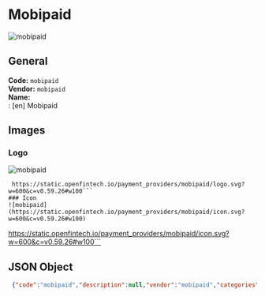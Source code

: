 # Mobipaid 
![mobipaid](https://static.openfintech.io/payment_providers/mobipaid/logo.svg?w=600&c=v0.59.26#w100)  
## General 
**Code:** `mobipaid`  
**Vendor:** `mobipaid`  
**Name:**  
:	[en] Mobipaid  
## Images 
### Logo 
![mobipaid](https://static.openfintech.io/payment_providers/mobipaid/logo.svg?w=600&c=v0.59.26#w100)  
```
 https://static.openfintech.io/payment_providers/mobipaid/logo.svg?w=600&c=v0.59.26#w100```  
### Icon 
![mobipaid](https://static.openfintech.io/payment_providers/mobipaid/icon.svg?w=600&c=v0.59.26#w100)  
```
 https://static.openfintech.io/payment_providers/mobipaid/icon.svg?w=600&c=v0.59.26#w100```  
## JSON Object 
```json
 {"code":"mobipaid","description":null,"vendor":"mobipaid","categories":null,"countries":null,"payment_method":null,"payout_method":null,"metadata":{"about_payments_code":"mobipaid"},"name":{"en":"Mobipaid"}}```  
